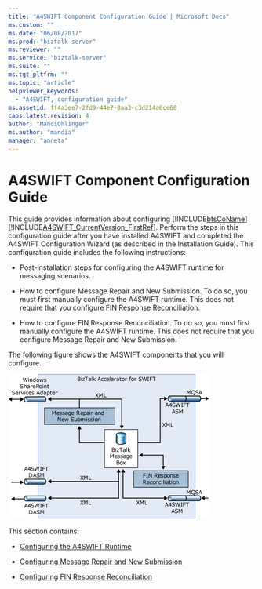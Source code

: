 ```yaml
---
title: "A4SWIFT Component Configuration Guide | Microsoft Docs"
ms.custom: ""
ms.date: "06/08/2017"
ms.prod: "biztalk-server"
ms.reviewer: ""
ms.service: "biztalk-server"
ms.suite: ""
ms.tgt_pltfrm: ""
ms.topic: "article"
helpviewer_keywords: 
  - "A4SWIFT, configuration guide"
ms.assetid: ff4a3ee7-2fd9-44e7-8aa3-c3d214a6ce68
caps.latest.revision: 4
author: "MandiOhlinger"
ms.author: "mandia"
manager: "anneta"
---
```

# A4SWIFT Component Configuration Guide
This guide provides information about configuring [!INCLUDE[btsCoName](../../includes/btsconame-md.md)][!INCLUDE[A4SWIFT_CurrentVersion_FirstRef](../../includes/a4swift-currentversion-firstref-md.md)]. Perform the steps in this configuration guide after you have installed A4SWIFT and completed the A4SWIFT Configuration Wizard (as described in the Installation Guide). This configuration guide includes the following instructions:  
  
-   Post-installation steps for configuring the A4SWIFT runtime for messaging scenarios.  
  
-   How to configure Message Repair and New Submission. To do so, you must first manually configure the A4SWIFT runtime. This does not require that you configure FIN Response Reconciliation.  
  
-   How to configure FIN Response Reconciliation. To do so, you must first manually configure the A4SWIFT runtime. This does not require that you configure Message Repair and New Submission.  
  
 The following figure shows the A4SWIFT components that you will configure.  
  
 ![](../../adapters-and-accelerators/accelerator-swift/media/a4swift-component-configuration.gif "A4SWIFT_Component_Configuration")  
  
 This section contains:  
  
-   [Configuring the A4SWIFT Runtime](../../adapters-and-accelerators/accelerator-swift/configuring-the-a4swift-runtime.md)  
  
-   [Configuring Message Repair and New Submission](../../adapters-and-accelerators/accelerator-swift/configuring-message-repair-and-new-submission.md)  
  
-   [Configuring FIN Response Reconciliation](../../adapters-and-accelerators/accelerator-swift/configuring-fin-response-reconciliation.md)